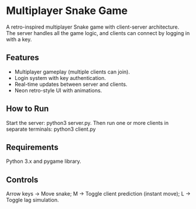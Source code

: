 # Multiplayer Snake Game

A retro-inspired multiplayer Snake game with client-server architecture.  
The server handles all the game logic, and clients can connect by logging in with a key.  

## Features

- Multiplayer gameplay (multiple clients can join).  
- Login system with key authentication.  
- Real-time updates between server and clients.  
- Neon retro-style UI with animations.  

## How to Run

Start the server:
python3 server.py.
Then run one or more clients in separate terminals:
python3 client.py

## Requirements

Python 3.x and pygame library.

## Controls

Arrow keys → Move snake;
M → Toggle client prediction (instant move);
L → Toggle lag simulation.
